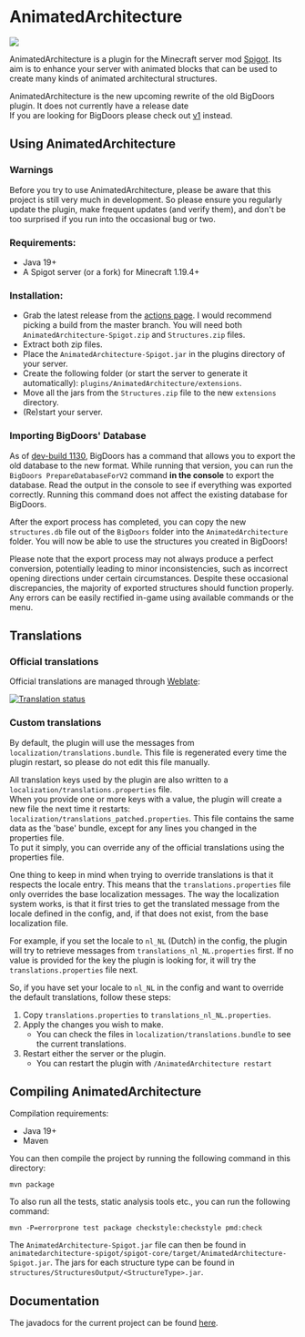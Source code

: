 # AnimatedArchitecture

[![](https://jitpack.io/v/PimvanderLoos/AnimatedArchitecture.svg)](https://jitpack.io/#PimvanderLoos/AnimatedArchitecture)

AnimatedArchitecture is a plugin for the Minecraft server mod [Spigot](https://spigotmc.org). Its aim is to enhance your
server with animated blocks that can be used to create many kinds of animated architectural structures.

AnimatedArchitecture is the new upcoming rewrite of the old BigDoors plugin. It does not currently have a release
date<br>
If you are looking for BigDoors please check out [v1](https://github.com/PimvanderLoos/BigDoors/) instead.

## Using AnimatedArchitecture

### Warnings

Before you try to use AnimatedArchitecture, please be aware that this project is still very much in development. So
please ensure you regularly update the plugin, make frequent updates (and verify them), and don't be too surprised if
you run into the occasional bug or two.

### Requirements:

* Java 19+
* A Spigot server (or a fork) for Minecraft 1.19.4+

### Installation:

* Grab the latest release from the [actions page](https://github.com/PimvanderLoos/AnimatedArchitecture/actions). I
  would recommend picking a build from the master branch. You will need both `AnimatedArchitecture-Spigot.zip`
  and `Structures.zip` files.
* Extract both zip files.
* Place the `AnimatedArchitecture-Spigot.jar` in the plugins directory of your server.
* Create the following folder (or start the server to generate it
  automatically): `plugins/AnimatedArchitecture/extensions`.
* Move all the jars from the `Structures.zip` file to the new `extensions` directory.
* (Re)start your server.

### Importing BigDoors' Database

As of [dev-build 1130](https://pim16aap2.nl/BigDoors/), BigDoors has a command that allows you to export the old
database to the new format. While running that version, you can run the `BigDoors PrepareDatabaseForV2` command <b>in
the console</b> to export the database. Read the output in the console to see if everything was exported correctly.
Running this command does not affect the existing database for BigDoors.

After the export process has completed, you can copy the new `structures.db` file out of the `BigDoors` folder into
the `AnimatedArchitecture` folder. You will now be able to use the structures you created in BigDoors!

Please note that the export process may not always produce a perfect conversion, potentially leading to minor
inconsistencies, such as incorrect opening directions under certain circumstances. Despite these occasional
discrepancies, the majority of exported structures should function properly. Any errors can be easily rectified in-game
using available commands or the menu.

## Translations

### Official translations

Official translations are managed through [Weblate](https://hosted.weblate.org/projects/AnimatedArchitecture/):

<a href="https://hosted.weblate.org/engage/AnimatedArchitecture/">
<img src="https://hosted.weblate.org/widgets/AnimatedArchitecture/-/multi-auto.svg" alt="Translation status" />
</a>

### Custom translations

By default, the plugin will use the messages from `localization/translations.bundle`.
This file is regenerated every time the plugin restart, so please do not edit this file manually.

All translation keys used by the plugin are also written to a `localization/translations.properties` file.</br>
When you provide one or more keys with a value, the plugin will create a new file the next time it restarts:
`localization/translations_patched.properties`. This file contains the same data as the 'base' bundle, except for any
lines you changed in the properties file.</br>
To put it simply, you can override any of the official translations using the properties file.

One thing to keep in mind when trying to override translations is that it respects the locale entry.
This means that the `translations.properties` file only overrides the base localization messages.
The way the localization system works, is that it first tries to get the translated message from the locale defined in
the config, and, if that does not exist, from the base localization file.

For example, if you set the locale to `nl_NL` (Dutch) in the config, the plugin will try to retrieve messages from
`translations_nl_NL.properties` first. If no value is provided for the key the plugin is looking for, it will try the
`translations.properties` file next.

So, if you have set your locale to `nl_NL` in the config and want to override the default translations,
follow these steps:

1) Copy `translations.properties` to `translations_nl_NL.properties`.
2) Apply the changes you wish to make.
    * You can check the files in `localization/translations.bundle` to see the current translations.
3) Restart either the server or the plugin.
    * You can restart the plugin with `/AnimatedArchitecture restart`

## Compiling AnimatedArchitecture

Compilation requirements:

* Java 19+
* Maven

You can then compile the project by running the following command in this directory:

```mvn package```

To also run all the tests, static analysis tools etc., you can run the following command:

```mvn -P=errorprone test package checkstyle:checkstyle pmd:check```

The `AnimatedArchitecture-Spigot.jar` file can then be found
in `animatedarchitecture-spigot/spigot-core/target/AnimatedArchitecture-Spigot.jar`.
The jars for each structure type can be found in `structures/StructuresOutput/<StructureType>.jar`.

## Documentation

The javadocs for the current project can be found [here](https://pimvanderloos.github.io/AnimatedArchitecture/javadoc/).
